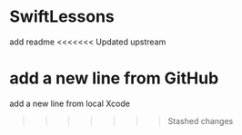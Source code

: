 # SwiftLessons
add readme
<<<<<<< Updated upstream

add a new line from GitHub
=======
add a new line from local Xcode
>>>>>>> Stashed changes
